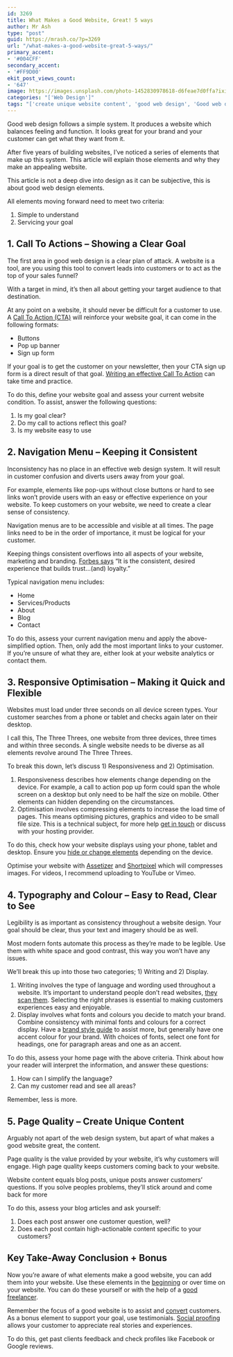 ```yaml
---
id: 3269
title: What Makes a Good Website, Great! 5 ways
author: Mr Ash
type: "post"
guid: https://mrash.co/?p=3269
url: "/what-makes-a-good-website-great-5-ways/"
primary_accent:
- '#004CFF'
secondary_accent:
- '#FF9D00'
ekit_post_views_count:
- '647'
image: https://images.unsplash.com/photo-1452830978618-d6feae7d0ffa?ixid=MXwxNTI0MzJ8MHwxfGFsbHx8fHx8fHx8&ixlib=rb-1.2.1&fm=jpg&q=85&fit=crop&w=2560&h=1707
categories: "['Web Design']"
tags: "['create unique website content', 'good web design', 'Good web design follows a simple system', 'website consistent', 'website easy to read', 'website easy to see', 'website optimise', 'website reponsive', 'what is good web design', 'what makes a good website better', 'what makes a good website good', 'what makes a good website great']"
---
```


Good web design follows a simple system. It produces a website which balances feeling and function. It looks great for your brand and your customer can get what they want from it.

After five years of building websites, I’ve noticed a series of elements that make up this system. This article will explain those elements and why they make an appealing website.

This article is not a deep dive into design as it can be subjective, this is about good web design elements.

All elements moving forward need to meet two criteria:

1. Simple to understand
2. Servicing your goal

## **1. Call To Actions – Showing a Clear Goal**

The first area in good web design is a clear plan of attack. A website is a tool, are you using this tool to convert leads into customers or to act as the top of your sales funnel?

With a target in mind, it’s then all about getting your target audience to that destination.

At any point on a website, it should never be difficult for a customer to use. A [Call To Action (CTA)](https://en.wikipedia.org/wiki/Call_to_action_(marketing)) will reinforce your website goal, it can come in the following formats:

- Buttons
- Pop up banner
- Sign up form

If your goal is to get the customer on your newsletter, then your CTA sign up form is a direct result of that goal. [Writing an effective Call To Action](https://www.masterclass.com/articles/how-to-write-an-effective-call-to-action#5-tips-for-writing-an-enticing-call-to-action) can take time and practice.

To do this, define your website goal and assess your current website condition. To assist, answer the following questions:

1. Is my goal clear?
2. Do my call to actions reflect this goal?
3. Is my website easy to use

## **2. Navigation Menu – Keeping it Consistent**

Inconsistency has no place in an effective web design system. It will result in customer confusion and diverts users away from your goal.

For example, elements like pop-ups without close buttons or hard to see links won’t provide users with an easy or effective experience on your website. To keep customers on your website, we need to create a clear sense of consistency.

Navigation menus are to be accessible and visible at all times. The page links need to be in the order of importance, it must be logical for your customer.

Keeping things consistent overflows into all aspects of your website, marketing and branding. [Forbes says](https://www.forbes.com/sites/williamarruda/2016/12/13/why-consistency-is-the-key-to-successful-branding/?sh=207ba78a7bbd) “It is the consistent, desired experience that builds trust…(and) loyalty.”

Typical navigation menu includes:

- Home
- Services/Products
- About
- Blog
- Contact

To do this, assess your current navigation menu and apply the above-simplified option. Then, only add the most important links to your customer. If you’re unsure of what they are, either look at your website analytics or contact them.

## **3. Responsive Optimisation – Making it Quick and Flexible**

Websites must load under three seconds on all device screen types. Your customer searches from a phone or tablet and checks again later on their desktop.

I call this, The Three Threes, one website from three devices, three times and within three seconds. A single website needs to be diverse as all elements revolve around The Three Threes.

To break this down, let’s discuss 1) Responsiveness and 2) Optimisation.

1. Responsiveness describes how elements change depending on the device. For example, a call to action pop up form could span the whole screen on a desktop but only need to be half the size on mobile. Other elements can hidden depending on the circumstances.
2. Optimisation involves compressing elements to increase the load time of pages. This means optimising pictures, graphics and video to be small file size. This is a technical subject, for more help [get in touch](http://links.mrash.co/work-with-me) or discuss with your hosting provider.

To do this, check how your website displays using your phone, tablet and desktop. Ensure you [hide or change elements](https://elementor.com/blog/introducing-mobile-editing/) depending on the device.

Optimise your website with [Assetizer](https://mrash.co/best-free-image-optimizing-tool/) and [Shortpixel](http://links.mrash.co/ShortPixel) which will compresses images. For videos, I recommend uploading to YouTube or Vimeo.

## **4. Typography and Colour – Easy to Read, Clear to See**

Legibility is as important as consistency throughout a website design. Your goal should be clear, thus your text and imagery should be as well.

Most modern fonts automate this process as they’re made to be legible. Use them with white space and good contrast, this way you won’t have any issues.

We’ll break this up into those two categories; 1) Writing and 2) Display.

1. Writing involves the type of language and wording used throughout a website. It’s important to understand people don’t read websites, [they scan them](https://www.nngroup.com/articles/how-users-read-on-the-web/). Selecting the right phrases is essential to making customers experiences easy and enjoyable.
2. Display involves what fonts and colours you decide to match your brand. Combine consistency with minimal fonts and colours for a correct display. Have a [brand style guide](https://www.forbes.com/sites/propointgraphics/2016/07/24/brand-style-guides/?sh=c9555d961a51) to assist more, but generally have one accent colour for your brand. With choices of fonts, select one font for headings, one for paragraph areas and one as an accent.

To do this, assess your home page with the above criteria. Think about how your reader will interpret the information, and answer these questions:

1. How can I simplify the language?
2. Can my customer read and see all areas?

Remember, less is more.

## **5. Page Quality – Create Unique Content**

Arguably not apart of the web design system, but apart of what makes a good website great, the content.

Page quality is the value provided by your website, it’s why customers will engage. High page quality keeps customers coming back to your website.

Website content equals blog posts, unique posts answer customers’ questions. If you solve peoples problems, they’ll stick around and come back for more

To do this, assess your blog articles and ask yourself:

1. Does each post answer one customer question, well?
2. Does each post contain high-actionable content specific to your customers?

## **Key Take-Away Conclusion + Bonus**

Now you’re aware of what elements make a good website, you can add them into your website. Use these elements in the [beginning](https://mrash.co/how-to-setup-your-own-website-a-complete-guide-to-hosting-a-wordpress-website/) or over time on your website. You can do these yourself or with the help of a [good freelancer](https://mrash.co/hiring-a-freelance-web-designer-a-guide-for-small-business-owners/).

Remember the focus of a good website is to assist and [convert](https://mrash.co/4-ways-to-increase-conversions-with-talia-wolf/) customers. As a bonus element to support your goal, use testimonials. [Social proofing](https://en.wikipedia.org/wiki/Social_proof) allows your customer to appreciate real stories and experiences.

To do this, get past clients feedback and check profiles like Facebook or Google reviews.